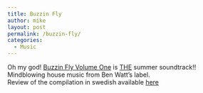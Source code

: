```yaml
---
title: Buzzin Fly
author: mike
layout: post
permalink: /buzzin-fly/
categories:
  - Music
---
```

Oh my god! <a target="_blank" href="http://www.buzzinfly.com/">Buzzin Fly Volume One</a> is <u>THE</u> summer soundtrack!! Mindblowing house music from Ben Watt&#8217;s label.  
Review of the compilation in swedish available <a target="_blank" href="http://www.dagensskiva.com/index.asp?datum=2004-04-30">here</a>